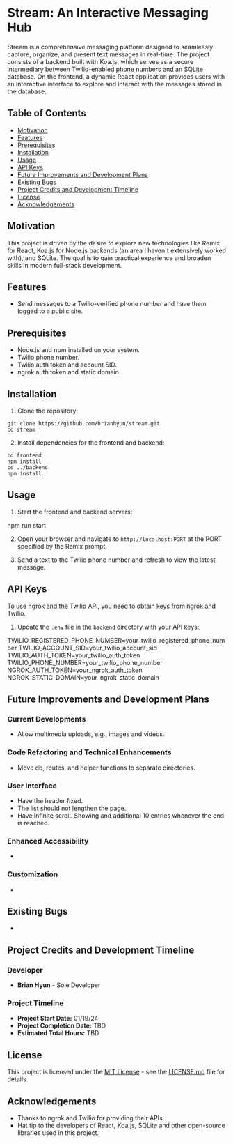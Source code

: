 # Stream: An Interactive Messaging Hub

Stream is a comprehensive messaging platform designed to seamlessly capture, organize, and present text messages in real-time. The project consists of a backend built with Koa.js, which serves as a secure intermediary between Twilio-enabled phone numbers and an SQLite database. On the frontend, a dynamic React application provides users with an interactive interface to explore and interact with the messages stored in the database.

<!-- [![Watch the Demo Video](https://img.youtube.com/vi/D9I9Ok4Qszw/0.jpg)](https://www.youtube.com/watch?v=D9I9Ok4Qszw) -->

## Table of Contents

- [Motivation](#motivation)
- [Features](#features)
- [Prerequisites](#prerequisites)
- [Installation](#installation)
- [Usage](#usage)
- [API Keys](#api-keys)
- [Future Improvements and Development Plans](#future-improvements-and-development-plans)
- [Existing Bugs](#existing-bugs)
- [Project Credits and Development Timeline](#project-credits-and-development-timeline)
- [License](#license)
- [Acknowledgements](#acknowledgements)

## Motivation

This project is driven by the desire to explore new technologies like Remix for React, Koa.js for Node.js backends (an area I haven't extensively worked with), and SQLite. The goal is to gain practical experience and broaden skills in modern full-stack development.

## Features

- Send messages to a Twilio-verified phone number and have them logged to a public site.

## Prerequisites

- Node.js and npm installed on your system.
- Twilio phone number.
- Twilio auth token and account SID.
- ngrok auth token and static domain.

## Installation

1. Clone the repository:

```
git clone https://github.com/brianhyun/stream.git
cd stream
```

2. Install dependencies for the frontend and backend:

```
cd frontend
npm install
cd ../backend
npm install
```

## Usage

1. Start the frontend and backend servers:

npm run start

2. Open your browser and navigate to `http://localhost:PORT` at the PORT specified by the Remix prompt.

3. Send a text to the Twilio phone number and refresh to view the latest message.

## API Keys

To use ngrok and the Twilio API, you need to obtain keys from ngrok and Twilio.

1. Update the `.env` file in the `backend` directory with your API keys:

TWILIO_REGISTERED_PHONE_NUMBER=your_twilio_registered_phone_number
TWILIO_ACCOUNT_SID=your_twilio_account_sid
TWILIO_AUTH_TOKEN=your_twilio_auth_token
TWILIO_PHONE_NUMBER=your_twilio_phone_number
NGROK_AUTH_TOKEN=your_ngrok_auth_token
NGROK_STATIC_DOMAIN=your_ngrok_static_domain

## Future Improvements and Development Plans

### Current Developments

- Allow multimedia uploads, e.g., images and videos.

### Code Refactoring and Technical Enhancements

- Move db, routes, and helper functions to separate directories.

### User Interface

- Have the header fixed.
- The list should not lengthen the page.
- Have infinite scroll. Showing and additional 10 entries whenever the end is reached.

### Enhanced Accessibility

-

### Customization

-

## Existing Bugs

-

## Project Credits and Development Timeline

### Developer

- **Brian Hyun** - Sole Developer

### Project Timeline

- **Project Start Date:** 01/19/24
- **Project Completion Date:** TBD
- **Estimated Total Hours:** TBD

## License

This project is licensed under the [MIT License](LICENSE.md) - see the [LICENSE.md](LICENSE.md) file for details.

## Acknowledgements

- Thanks to ngrok and Twilio for providing their APIs.
- Hat tip to the developers of React, Koa.js, SQLite and other open-source libraries used in this project.

